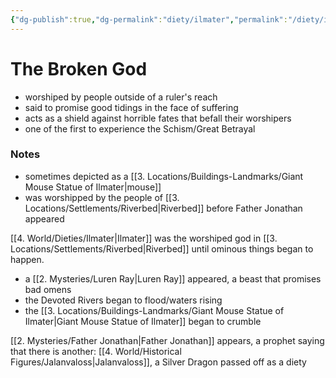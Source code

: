 ```yaml
---
{"dg-publish":true,"dg-permalink":"diety/ilmater","permalink":"/diety/ilmater/"}
---
```


# The Broken God
- worshiped by people outside of a ruler's reach
- said to promise good tidings in the face of suffering
- acts as a shield against horrible fates that befall their worshipers
- one of the first to experience the Schism/Great Betrayal

### Notes
- sometimes depicted as a [[3. Locations/Buildings-Landmarks/Giant Mouse Statue of Ilmater\|mouse]]
- was worshipped by the people of [[3. Locations/Settlements/Riverbed\|Riverbed]] before Father Jonathan appeared


<div class="transclusion internal-embed is-loaded"><div class="markdown-embed">




[[4. World/Dieties/Ilmater\|Ilmater]] was the worshiped god in [[3. Locations/Settlements/Riverbed\|Riverbed]] until ominous things began to happen.
- a [[2. Mysteries/Luren Ray\|Luren Ray]] appeared, a beast that promises bad omens
- the Devoted Rivers began to flood/waters rising
- the [[3. Locations/Buildings-Landmarks/Giant Mouse Statue of Ilmater\|Giant Mouse Statue of Ilmater]] began to crumble

[[2. Mysteries/Father Jonathan\|Father Jonathan]] appears, a prophet saying that there is another: [[4. World/Historical Figures/Jalanvaloss\|Jalanvaloss]], a Silver Dragon passed off as a diety

</div></div>

